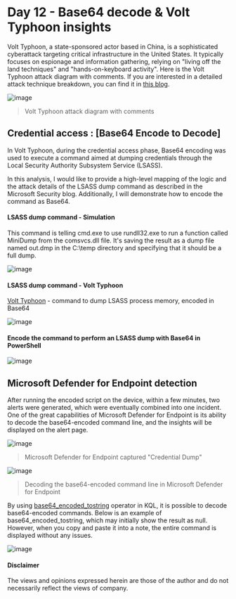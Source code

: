 # Day 12 - Base64 decode &  Volt Typhoon insights
Volt Typhoon, a state-sponsored actor based in China, is a sophisticated cyberattack targeting critical infrastructure in the United States. It typically focuses on espionage and information gathering, relying on "living off the land techniques" and "hands-on-keyboard activity". Here is the Volt Typhoon attack diagram with comments. If you are interested in a detailed attack technique breakdown, you can find it in [this blog](https://www.microsoft.com/en-us/security/blog/2023/05/24/volt-typhoon-targets-us-critical-infrastructure-with-living-off-the-land-techniques/).

![image](https://github.com/LearningKijo/Malware-Analysis/assets/120234772/4151148b-1be8-41cf-b128-4dcb9a6b4516)
> Volt Typhoon attack diagram with comments

## Credential access : [Base64 Encode to Decode]
In Volt Typhoon, during the credential access phase, Base64 encoding was used to execute a command aimed at dumping credentials through the Local Security Authority Subsystem Service (LSASS).

In this analysis, I would like to provide a high-level mapping of the logic and the attack details of the LSASS dump command as described in the Microsoft Security blog. 
Additionally, I will demonstrate how to encode the command as Base64.

#### LSASS dump command - Simulation
This command is telling cmd.exe to use rundll32.exe to run a function called MiniDump from the comsvcs.dll file. 
It's saving the result as a dump file named out.dmp in the C:\temp directory and specifying that it should be a full dump.

![image](https://github.com/LearningKijo/Malware-Analysis/assets/120234772/c35a9a68-ccde-4c8a-b802-5f253fe3f258)


#### LSASS dump command - Volt Typhoon 
[Volt Typhoon](https://www.microsoft.com/en-us/security/blog/2023/05/24/volt-typhoon-targets-us-critical-infrastructure-with-living-off-the-land-techniques/) - command to dump LSASS process memory, encoded in Base64

![image](https://github.com/LearningKijo/Malware-Analysis/assets/120234772/0e3cc5d1-31d3-4016-9ea6-d1bbde62f1ec)


#### Encode the command to perform an LSASS dump with Base64 in PowerShell

![image](https://github.com/LearningKijo/Malware-Analysis/assets/120234772/85dbbd7d-bfe3-4076-a713-9dbd9286c25f)

## Microsoft Defender for Endpoint detection
After running the encoded script on the device, within a few minutes, two alerts were generated, which were eventually combined into one incident. 
One of the great capabilities of Microsoft Defender for Endpoint is its ability to decode the base64-encoded command line, and the insights will be displayed on the alert page.

![image](https://github.com/LearningKijo/Malware-Analysis/assets/120234772/610a2a00-e464-491a-bc78-72394b71cf16)
> Microsoft Defender for Endpoint captured "Credential Dump"

![image](https://github.com/LearningKijo/Malware-Analysis/assets/120234772/cf964cfc-21ac-4733-a257-e7b81d0ce1d2)
> Decoding the base64-encoded command line in Microsoft Defender for Endpoint

By using [base64_encoded_tostring](https://learn.microsoft.com/en-us/azure/data-explorer/kusto/query/base64_encode_tostringfunction) operator in KQL, it is possible to decode base64-encoded commands. 
Below is an example of base64_encoded_tostring, which may initially show the result as null. 
However, when you copy and paste it into a note, the entire command is displayed without any issues.

![image](https://github.com/LearningKijo/Malware-Analysis/assets/120234772/f8de9ded-cd96-4d83-b463-99042ea104d5)


#### Disclaimer
The views and opinions expressed herein are those of the author and do not necessarily reflect the views of company.
